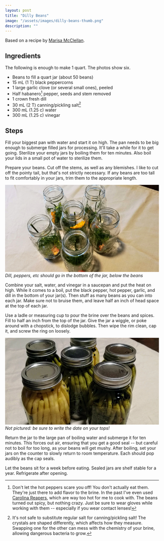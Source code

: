 ```yaml
---
layout: post
title: "Dilly Beans"
image: "/assets/images/dilly-beans-thumb.png"
description: ""
---
```


Based on a recipe by [Marisa McClellan](https://www.seriouseats.com/recipes/2012/06/spicy-dilly-beans-recipe.html).

## Ingredients

The following is enough to make 1 quart. The photos show six.

- Beans to fill a quart jar (about 50 beans)
- 15 mL (1 T) black peppercorns
- 1 large garlic clove (or several small ones), peeled
- Half habanero[^2] pepper, seeds and stem removed
- 1 crown fresh dill
- 30 mL (2 T) canning/pickling salt[^1]
- 300 mL (1.25 c) water
- 300 mL (1.25 c) vinegar

[^1]: It's not safe to substitute regular salt for canning/pickling salt! The crystals are shaped differently, which affects how they measure. Swapping one for the other can mess with the chemistry of your brine, allowing dangerous bacteria to grow.

[^2]: Don't let the hot peppers scare you off! You don't actually eat them. They're just there to add flavor to the brine. In the past I've even used [Carolina Reapers](https://en.wikipedia.org/wiki/Carolina_Reaper), which are way too hot for me to cook with. The beans turned out spicy, but nothing crazy. Just be sure to wear gloves while working with them -- especially if you wear contact lenses!

## Steps

Fill your biggest pan with water and start it on high. The pan needs to be big enough to submerge filled jars for processing. It'll take a while for it to get going. Sterilize your empty jars by boiling them for ten minutes. Also boil your lids in a small pot of water to sterilize them.

Prepare your beans. Cut off the stems, as well as any blemishes. I like to cut off the pointy tail, but that's not strictly necessary. If any beans are too tall to fit comfortably in your jars, trim them to the appropriate length.

![Dilly beans (minus the beans)](/assets/images/dilly-beans-prep-16x9.png)
*Dill, peppers, etc should go in the bottom of the jar, below the beans*

Combine your salt, water, and vinegar in a saucepan and put the heat on high. While it comes to a boil, put the black pepper, hot pepper, garlic, and dill in the bottom of your jar(s). Then stuff as many beans as you can into each jar. Make sure not to bruise them, and leave half an inch of head space at the top of each jar.

Use a ladle or measuring cup to pour the brine over the beans and spices. Fill to half an inch from the top of the jar. Give the jar a wiggle, or poke around with a chopstick, to dislodge bubbles. Then wipe the rim clean, cap it, and screw the ring on loosely.

![Dilly beans (done)](/assets/images/dilly-beans-16x9.png)
*Not pictured: be sure to write the date on your tops!*

Return the jar to the large pan of boiling water and submerge it for ten minutes. This forces out air, ensuring that you get a good seal -- but careful not to boil for too long, as your beans will get mushy. After boiling, set your jars on the counter to slowly return to room temperature. Each should pop audibly as the cap seals.

Let the beans sit for a week before eating. Sealed jars are shelf stable for a year. Refrigerate after opening.

